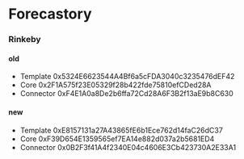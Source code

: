 # Forecastory

### Rinkeby

#### old

- Template
  0x5324E6623544A4Bf6a5cFDA3040c3235476dEF42
- Core
  0x2F1A575f23E05329f28b422fde75810efCDed28A
- Connector
  0xF4E1A0a8De2b6ffa72Cd28A6F3B2f13aE9b8C630

#### new

- Template
  0xE8157131a27A43865fE6b1Ece762d14faC26dC37
- Core
  0xF39D654E1359565ef7EA14e882d037a2b5681ED4
- Connector
  0x0B2F3f41A4f2340E04c4606E3Cb423730A2E33A1

